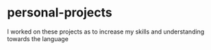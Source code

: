 # personal-projects
I worked on these projects as to increase my skills and understanding towards the language
